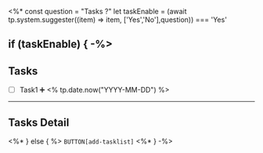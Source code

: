 
<%*
const question = "Tasks ?"
let taskEnable = (await tp.system.suggester((item) => item, ['Yes','No'],question)) === 'Yes'

if (taskEnable) { -%>
---
## Tasks
- [ ] Task1 ➕ <% tp.date.now("YYYY-MM-DD") %>

---
## Tasks Detail



<%* } else { %>
`BUTTON[add-tasklist]`
<%* } -%>